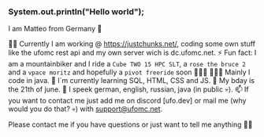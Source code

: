 ### System.out.println("Hello world");

I am Matteo from Germany 🍺

✍🏻 Currently I am working @ https://justchunks.net/, coding some own stuff like the ufomc rest api and my own server wich is dc.ufomc.net.
⚡ Fun fact: I am a mountainbiker and I ride a `Cube TWO 15 HPC SLT`, a `rose the bruce 2` and a `vpace moritz` and hopefully a `pivot freeride` soon 🚵🏻‍♂️ 
👨🏻‍💻 Mainly I code in java.
🧐 I´m currently learning SQL, HTML, CSS and JS.
🎂 My bday is the 21th of june.
💬 I speek german, english, russian, java (in public 💀).
📫 If you want to contact me just add me on discord [ufo.dev] or mail me (why would you do that? 💀) with support@ufomc.net.

Please contact me if you have questions or just want to tell me anything 👋🏻

